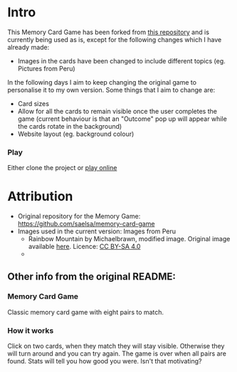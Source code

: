 # Intro

This Memory Card Game has been forked from [this repository](https://github.com/saelsa/memory-card-game) and is currently being used as is, except for the following changes which I have already made:
* Images in the cards have been changed to include different topics (eg. Pictures from Peru)

In the following days I aim to keep changing the original game to personalise it to my own version. Some things that I aim to change are:
* Card sizes
* Allow for all the cards to remain visible once the user completes the game (current behaviour is that an "Outcome" pop up will appear while the cards rotate in the background)
* Website layout (eg. background colour)

### Play 

Either clone the project or [play online](https://scinana.github.io/memory-card-game/)

# Attribution
* Original repository for the Memory Game: https://github.com/saelsa/memory-card-game
* Images used in the current version: Images from Peru
  * Rainbow Mountain by Michaelbrawn, modified image. Original image available [here](https://en.wikipedia.org/wiki/Vinicunca#/media/File:Rainbow_Mountain_Peru.jpg). Licence: [CC BY-SA 4.0](https://creativecommons.org/licenses/by-sa/4.0)
  *  


## Other info from the original README:

### Memory Card Game

Classic memory card game with eight pairs to match.

### How it works

Click on two cards, when they match they will stay visible. Otherwise they will turn around and you can try again. The game is over when all pairs are found. Stats will tell you how good you were. Isn't that motivating?


